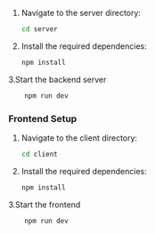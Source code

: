 1. Navigate to the server directory:
    ```sh
    cd server
    ```
2. Install the required dependencies:
    ```sh
    npm install
    ```
3.Start the backend server
```sh
    npm run dev
 ```

### Frontend Setup

1. Navigate to the client directory:
    ```sh
    cd client
    ```
2. Install the required dependencies:
    ```sh
    npm install
    ```
3.Start the frontend
```sh
    npm run dev
  ```
